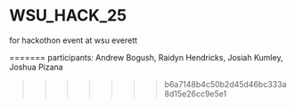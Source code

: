 # WSU_HACK_25
for hackothon event at wsu everett 

=======
participants: Andrew Bogush, Raidyn Hendricks, Josiah Kumley, Joshua Pizana

>>>>>>> b6a7148b4c50b2d45d46bc333a8d15e26cc9e5e1



